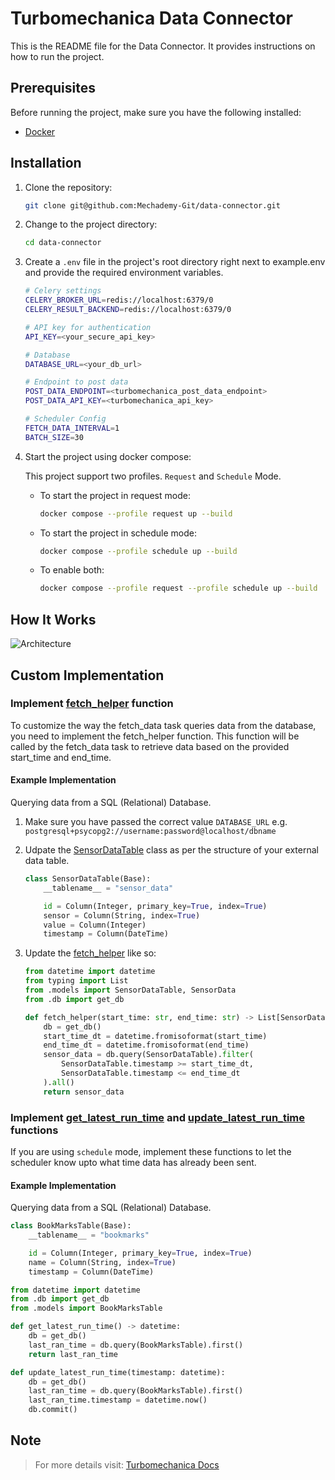 # Turbomechanica Data Connector

This is the README file for the Data Connector. It provides instructions on how to run the project.

## Prerequisites

Before running the project, make sure you have the following installed:

- [Docker](https://www.docker.com)

## Installation

1. Clone the repository:

    ```bash
    git clone git@github.com:Mechademy-Git/data-connector.git
    ```

2. Change to the project directory:

    ```bash
    cd data-connector
    ```

3. Create a `.env` file in the project's root directory right next to example.env and provide the required environment variables.

    ```bash
    # Celery settings
    CELERY_BROKER_URL=redis://localhost:6379/0
    CELERY_RESULT_BACKEND=redis://localhost:6379/0

    # API key for authentication
    API_KEY=<your_secure_api_key>

    # Database
    DATABASE_URL=<your_db_url>

    # Endpoint to post data
    POST_DATA_ENDPOINT=<turbomechanica_post_data_endpoint>
    POST_DATA_API_KEY=<turbomechanica_api_key>

    # Scheduler Config
    FETCH_DATA_INTERVAL=1
    BATCH_SIZE=30
    ```


4. Start the project using docker compose:

    This project support two profiles. `Request` and `Schedule` Mode.

    - To start the project in request mode:

        ```bash
        docker compose --profile request up --build
        ```
    
    - To start the project in schedule mode:

        ```bash
        docker compose --profile schedule up --build
        ```

    - To enable both:

        ```bash
        docker compose --profile request --profile schedule up --build
        ```

## How It Works

![Architecture](https://i.imgur.com/dziHmoe.png)

## Custom Implementation

### Implement [fetch_helper](./app/utils.py) function
To customize the way the fetch_data task queries data from the database, you need to implement the fetch_helper function. This function will be called by the fetch_data task to retrieve data based on the provided start_time and end_time.

#### Example Implementation
Querying data from a SQL (Relational) Database.

1. Make sure you have passed the correct value `DATABASE_URL` e.g. `postgresql+psycopg2://username:password@localhost/dbname`

2. Udpate the [SensorDataTable](./app/models.py) class as per the structure of your external data table.
    ```python
    class SensorDataTable(Base):
        __tablename__ = "sensor_data"

        id = Column(Integer, primary_key=True, index=True)
        sensor = Column(String, index=True)
        value = Column(Integer)
        timestamp = Column(DateTime)
    ```

3. Update the [fetch_helper](./app/utils.py) like so:
    ```python
    from datetime import datetime
    from typing import List
    from .models import SensorDataTable, SensorData
    from .db import get_db

    def fetch_helper(start_time: str, end_time: str) -> List[SensorData]:
        db = get_db()
        start_time_dt = datetime.fromisoformat(start_time)
        end_time_dt = datetime.fromisoformat(end_time)
        sensor_data = db.query(SensorDataTable).filter(
            SensorDataTable.timestamp >= start_time_dt,
            SensorDataTable.timestamp <= end_time_dt
        ).all()
        return sensor_data

    ```

### Implement [get_latest_run_time](./app/utils.py) and [update_latest_run_time](./app/utils.py) functions
If you are using `schedule` mode, implement these functions to let the scheduler know upto what time data has already been sent.

#### Example Implementation
Querying data from a SQL (Relational) Database.

```python
class BookMarksTable(Base):
    __tablename__ = "bookmarks"

    id = Column(Integer, primary_key=True, index=True)
    name = Column(String, index=True)
    timestamp = Column(DateTime)
```

```python
from datetime import datetime
from .db import get_db
from .models import BookMarksTable

def get_latest_run_time() -> datetime:
    db = get_db()
    last_ran_time = db.query(BookMarksTable).first()
    return last_ran_time

def update_latest_run_time(timestamp: datetime):
    db = get_db()
    last_ran_time = db.query(BookMarksTable).first()
    last_ran_time.timestamp = datetime.now()
    db.commit()
```

## Note
> For more details visit: [Turbomechanica Docs](https://docs.turbomechanica.ai)
